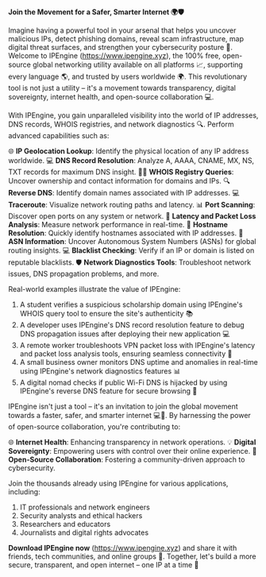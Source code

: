 **Join the Movement for a Safer, Smarter Internet 🌍🛡️**

Imagine having a powerful tool in your arsenal that helps you uncover malicious IPs, detect phishing domains, reveal scam infrastructure, map digital threat surfaces, and strengthen your cybersecurity posture 🔐. Welcome to IPEngine (https://www.ipengine.xyz), the 100% free, open-source global networking utility available on all platforms 📈, supporting every language 🌎, and trusted by users worldwide 🌍. This revolutionary tool is not just a utility – it's a movement towards transparency, digital sovereignty, internet health, and open-source collaboration 💻.

With IPEngine, you gain unparalleled visibility into the world of IP addresses, DNS records, WHOIS registries, and network diagnostics 🔍. Perform advanced capabilities such as:

🌐 **IP Geolocation Lookup**: Identify the physical location of any IP address worldwide.
💻 **DNS Record Resolution**: Analyze A, AAAA, CNAME, MX, NS, TXT records for maximum DNS insight.
👮‍♂️ **WHOIS Registry Queries**: Uncover ownership and contact information for domains and IPs.
🔍 **Reverse DNS**: Identify domain names associated with IP addresses.
💻 **Traceroute**: Visualize network routing paths and latency.
📊 **Port Scanning**: Discover open ports on any system or network.
📡 **Latency and Packet Loss Analysis**: Measure network performance in real-time.
👀 **Hostname Resolution**: Quickly identify hostnames associated with IP addresses.
🚨 **ASN Information**: Uncover Autonomous System Numbers (ASNs) for global routing insights.
💻 **Blacklist Checking**: Verify if an IP or domain is listed on reputable blacklists.
🛡️ **Network Diagnostics Tools**: Troubleshoot network issues, DNS propagation problems, and more.

Real-world examples illustrate the value of IPEngine:

1.  A student verifies a suspicious scholarship domain using IPEngine's WHOIS query tool to ensure the site's authenticity 📚
2.  A developer uses IPEngine's DNS record resolution feature to debug DNS propagation issues after deploying their new application 💻
3.  A remote worker troubleshoots VPN packet loss with IPEngine's latency and packet loss analysis tools, ensuring seamless connectivity 🔌
4.  A small business owner monitors DNS uptime and anomalies in real-time using IPEngine's network diagnostics features 📊
5.  A digital nomad checks if public Wi-Fi DNS is hijacked by using IPEngine's reverse DNS feature for secure browsing 🛂

IPEngine isn't just a tool – it's an invitation to join the global movement towards a faster, safer, and smarter internet 💻🚀. By harnessing the power of open-source collaboration, you're contributing to:

🌐 **Internet Health**: Enhancing transparency in network operations.
💡 **Digital Sovereignty**: Empowering users with control over their online experience.
👥 **Open-Source Collaboration**: Fostering a community-driven approach to cybersecurity.

Join the thousands already using IPEngine for various applications, including:

1.  IT professionals and network engineers
2.  Security analysts and ethical hackers
3.  Researchers and educators
4.  Journalists and digital rights advocates

**Download IPEngine now** (https://www.ipengine.xyz) and share it with friends, tech communities, and online groups 🤝. Together, let's build a more secure, transparent, and open internet – one IP at a time 🔑